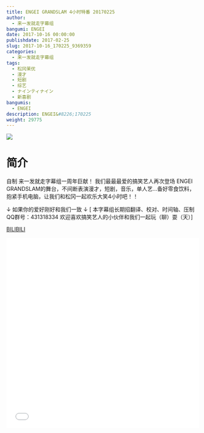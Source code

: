 ```yaml
---
title: ENGEI GRANDSLAM 4小时特番 20170225
author: 
  - 来一发就走字幕组
bangumi: ENGEI
date: 2017-10-16 00:00:00
publishdate: 2017-02-25
slug: 2017-10-16_170225_9369359
categories: 
  - 来一发就走字幕组
tags: 
  - 松冈茉优
  - 漫才
  - 短剧
  - 综艺
  - ナインティナイン
  - 新喜剧
bangumis: 
  - ENGEI
description: ENGEI&#8226;170225
weight: 29775
---
```


![](https://i.imgur.com/0e7GsZT.jpg)

# 简介  
自制 来一发就走字幕组一周年巨献！
我们最最最爱的搞笑艺人再次登场 ENGEI GRANDSLAM的舞台，不间断表演漫才，短剧，音乐，单人艺...备好零食饮料，抱紧手机电脑，让我们和松冈一起欢乐大笑4小时吧！！

↓ 如果你的爱好刚好和我们一致 ↓
[ 本字幕组长期招翻译、校对、时间轴、压制   QQ群号：431318334 欢迎喜欢搞笑艺人的小伙伴和我们一起玩（聊）耍（天）]

  [BILIBILI](https://www.bilibili.com/video/av9369359/)


  <iframe src="//www.bilibili.com/html/html5player.html?cid=15485757&aid=9369359" width="100%" height="500" frameborder="0" allowfullscreen="allowfullscreen"></iframe>
